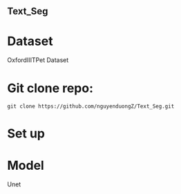 ## Text_Seg
# Dataset
OxfordIIITPet Dataset
# Git clone repo:
```
git clone https://github.com/nguyenduongZ/Text_Seg.git
```
# Set up
# Model 
Unet
